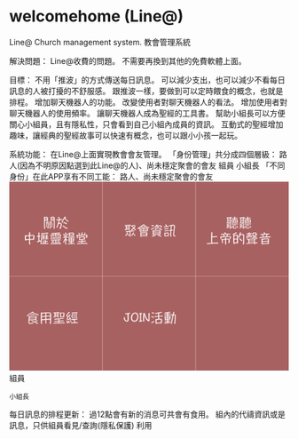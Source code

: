 # welcomehome (Line@)
Line@ Church management system.
教會管理系統

解決問題：
  Line@收費的問題。
  不需要再換到其他的免費軟體上面。

目標：
  不用「推波」的方式傳送每日訊息。
    可以減少支出，也可以減少不看每日訊息的人被打擾的不舒服感。
    跟推波一樣，要做到可以定時餵食的概念，也就是排程。
  增加聊天機器人的功能。
    改變使用者對聊天機器人的看法。
    增加使用者對聊天機器人的使用頻率。
    讓聊天機器人成為聖經的工具書。
  幫助小組長可以方便關心小組員，且有隱私性，只會看到自己小組內成員的資訊。
  互動式的聖經增加趣味，讓經典的聖經故事可以快速有概念，也可以跟小小孩一起玩。
 
系統功能：
  在Line@上面實現教會會友管理。
  「身份管理」共分成四個層級：
    路人(因為不明原因點選到此Line@的人)、尚未穩定聚會的會友
    組員
    小組長
  「不同身份」在此APP享有不同工能：
    路人、尚未穩定聚會的會友
      ![image](ReadMe_files/新朋友.png)
    組員
      
    小組長
      
  每日訊息的排程更新：
    過12點會有新的消息可共會有食用。
  組內的代禱資訊或是訊息，只供組員看見/查詢(隱私保護)
  利用
